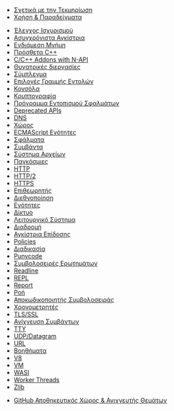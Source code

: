 <!--
  NB(chrisdickinson): if you move this file, be sure to update
  tools/doc/html.js to point at the new location.
-->

<!--introduced_in=v0.10.0-->

* [Σχετικά με την Τεκμηρίωση](documentation.html)
* [Χρήση & Παραδείγματα](synopsis.html)

<div class="line"></div>

* [Έλεγχος Ισχυρισμού](assert.html)
* [Ασυγχρόνιστα Αγκίστρια](async_hooks.html)
* [Ενδιάμεση Μνήμη](buffer.html)
* [Πρόσθετα C++](addons.html)
* [C/C++ Addons with N-API](n-api.html)
* [Θυγατρικές διεργασίες](child_process.html)
* [Σύμπλεγμα](cluster.html)
* [Επιλογές Γραμμής Εντολών](cli.html)
* [Κονσόλα](console.html)
* [Κρυπτογραφία](crypto.html)
* [Πρόγραμμα Εντοπισμού Σφαλμάτων](debugger.html)
* [Deprecated APIs](deprecations.html)
* [DNS](dns.html)
* [Χώρος](domain.html)
* [ECMAScript Ενότητες](esm.html)
* [Σφάλματα](errors.html)
* [Συμβάντα](events.html)
* [Σύστημα Αρχείων](fs.html)
* [Παγκόσμιες](globals.html)
* [HTTP](http.html)
* [HTTP/2](http2.html)
* [HTTPS](https.html)
* [Επιθεωρητής](inspector.html)
* [Διεθνοποίηση](intl.html)
* [Ενότητες](modules.html)
* [Δίκτυο](net.html)
* [Λειτουργικό Σύστημα](os.html)
* [Διαδρομή](path.html)
* [Αγκίστρια Επίδοσης](perf_hooks.html)
* [Policies](policy.html)
* [Διαδικασία](process.html)
* [Punycode](punycode.html)
* [Συμβολοσειρές Ερωτημάτων](querystring.html)
* [Readline](readline.html)
* [REPL](repl.html)
* [Report](report.html)
* [Ροή](stream.html)
* [Αποκωδικοποιητής Συμβολοσειράς](string_decoder.html)
* [Χρονομετρητές](timers.html)
* [TLS/SSL](tls.html)
* [Ανίχνευση Συμβάντων](tracing.html)
* [TTY](tty.html)
* [UDP/Datagram](dgram.html)
* [URL](url.html)
* [Βοηθήματα](util.html)
* [V8](v8.html)
* [VM](vm.html)
* [WASI](wasi.html)
* [Worker Threads](worker_threads.html)
* [Zlib](zlib.html)

<div class="line"></div>

* [GitHub Αποθηκευτικός Χώρος & Ανιχνευτής Θεμάτων](https://github.com/nodejs/node)
